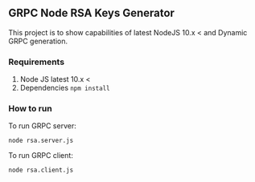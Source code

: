 ## GRPC Node RSA Keys Generator

This project is to show capabilities of latest NodeJS 10.x < and Dynamic GRPC generation.

### Requirements
1. Node JS latest 10.x <
2. Dependencies `npm install`

### How to run

To run GRPC server:
```shell
node rsa.server.js
```

To run GRPC client:
```shell
node rsa.client.js
```
